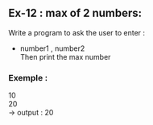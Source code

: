 ## Ex-12 : max of 2 numbers:
Write a program to ask the user to enter :   
- number1 , number2  
 Then print the max number  
### Exemple : 
10  
20  
-> output : 
20

